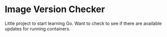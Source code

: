 # Image Version Checker


Little project to start learning Go. Want to check to see if there are available updates for running containers.
